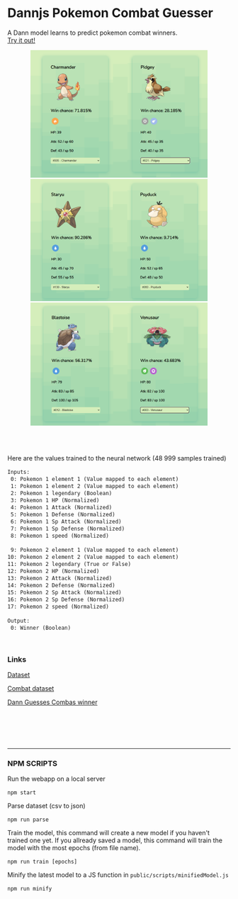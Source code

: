 # Dannjs Pokemon Combat Guesser


A Dann model learns to predict pokemon combat winners.<br/>
[Try it out!](https://raw.githack.com/matiasvlevi/Dannjs-Pokemon/main/public/index.html)
<div align="center">
<img src="public/assets/screen1.png" width="400px">
<img src="public/assets/screen2.png" width="400px">
<img src="public/assets/screen3.png" width="400px">
</div>

<br/><br/>

Here are the values trained to the neural network (48 999 samples trained)
```
Inputs:
 0: Pokemon 1 element 1 (Value mapped to each element)
 1: Pokemon 1 element 2 (Value mapped to each element)
 2: Pokemon 1 legendary (Boolean)
 3: Pokemon 1 HP (Normalized)
 4: Pokemon 1 Attack (Normalized)
 5: Pokemon 1 Defense (Normalized)
 6: Pokemon 1 Sp Attack (Normalized)
 7: Pokemon 1 Sp Defense (Normalized)
 8: Pokemon 1 speed (Normalized)

 9: Pokemon 2 element 1 (Value mapped to each element)
10: Pokemon 2 element 2 (Value mapped to each element)
11: Pokemon 2 legendary (True or False)
12: Pokemon 2 HP (Normalized)
13: Pokemon 2 Attack (Normalized)
14: Pokemon 2 Defense (Normalized)
15: Pokemon 2 Sp Attack (Normalized)
16: Pokemon 2 Sp Defense (Normalized)
17: Pokemon 2 speed (Normalized)

Output:
 0: Winner (Boolean)
```

<br/>

### Links

[Dataset](https://raw.githack.com/matiasvlevi/Dannjs-Pokemon/v0.1.0/public/index.html)

[Combat dataset](https://raw.githack.com/matiasvlevi/Dannjs-Pokemon/v0.2.0/public/index.html)

[Dann Guesses Combas winner](https://raw.githack.com/matiasvlevi/Dannjs-Pokemon/v0.5.0/public/index.html)

<br/><br/><br/><br/>

---

### NPM SCRIPTS
Run the webapp on a local server
```
npm start
```

Parse dataset (csv to json)
```
npm run parse
```

Train the model, this command will create a new model if you haven't trained one yet.
If you allready saved a model, this command will train the model with the most epochs (from file name).
```
npm run train [epochs]
```

Minify the latest model to a JS function in `public/scripts/minifiedModel.js`
```
npm run minify
```
